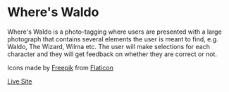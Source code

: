 # Where's Waldo

Where's Waldo is a photo-tagging where users are presented with a large photograph that contains several elements the user is meant to find, e.g. Waldo, The Wizard, Wilma etc. The user will make selections for each character and they will get feedback on whether they are correct or not.

Icons made by [Freepik](https://www.freepik.com) from [Flaticon](https://www.flaticon.com/)

[Live Site]()
